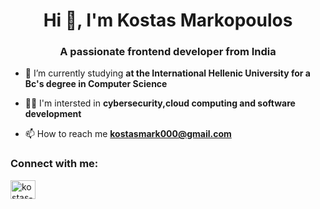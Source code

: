 <h1 align="center">Hi 👋, I'm Kostas Markopoulos</h1>
<h3 align="center">A passionate frontend developer from India</h3>

- 🌱 I’m currently studying **at the International Hellenic University for a Bc's degree in Computer Science**

- 👨‍💻 I'm intersted in **cybersecurity,cloud computing and software development**

- 📫 How to reach me **kostasmark000@gmail.com**

<h3 align="left">Connect with me:</h3>
<p align="left">
<a href="https://linkedin.com/in/kostas-markopoulos-5a718919b" target="blank"><img align="center" src="https://raw.githubusercontent.com/rahuldkjain/github-profile-readme-generator/master/src/images/icons/Social/linked-in-alt.svg" alt="kostas-markopoulos-5a718919b" height="30" width="40" /></a>
</p>
